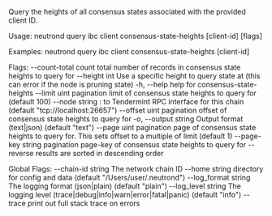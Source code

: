 Query the heights of all consensus states associated with the provided client ID.

Usage:
  neutrond query ibc client consensus-state-heights [client-id] [flags]

Examples:
neutrond query ibc client consensus-state-heights [client-id]

Flags:
      --count-total       count total number of records in consensus state heights to query for
      --height int        Use a specific height to query state at (this can error if the node is pruning state)
  -h, --help              help for consensus-state-heights
      --limit uint        pagination limit of consensus state heights to query for (default 100)
      --node string       <host>:<port> to Tendermint RPC interface for this chain (default "tcp://localhost:26657")
      --offset uint       pagination offset of consensus state heights to query for
  -o, --output string     Output format (text|json) (default "text")
      --page uint         pagination page of consensus state heights to query for. This sets offset to a multiple of limit (default 1)
      --page-key string   pagination page-key of consensus state heights to query for
      --reverse           results are sorted in descending order

Global Flags:
      --chain-id string     The network chain ID
      --home string         directory for config and data (default "/Users/user/.neutrond")
      --log_format string   The logging format (json|plain) (default "plain")
      --log_level string    The logging level (trace|debug|info|warn|error|fatal|panic) (default "info")
      --trace               print out full stack trace on errors
